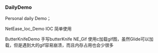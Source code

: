 ### DailyDemo

Personal daily Demo；

NetEase_Ioc_Demo  IOC 简单使用

ButterKnifeDemo  手写butterKnife
NE_Gif 使用c加载gif图，虽然Glide可以加载，但是遇到大的gif容易崩溃，而且内存占用也会少很多
